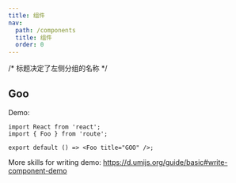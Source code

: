 ```yaml
---
title: 组件
nav:
  path: /components
  title: 组件
  order: 0
---
```


/*
标题决定了左侧分组的名称
*/

## Goo

Demo:

```tsx
import React from 'react';
import { Foo } from 'route';

export default () => <Foo title="GOO" />;
```

More skills for writing demo: https://d.umijs.org/guide/basic#write-component-demo
